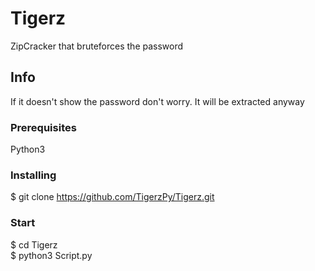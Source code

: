 # Tigerz

ZipCracker that bruteforces the password

## Info
If it doesn't show the password don't worry. It will be extracted anyway

### Prerequisites
Python3
### Installing
$ git clone https://github.com/TigerzPy/Tigerz.git

### Start
$ cd Tigerz\
$ python3 Script.py


